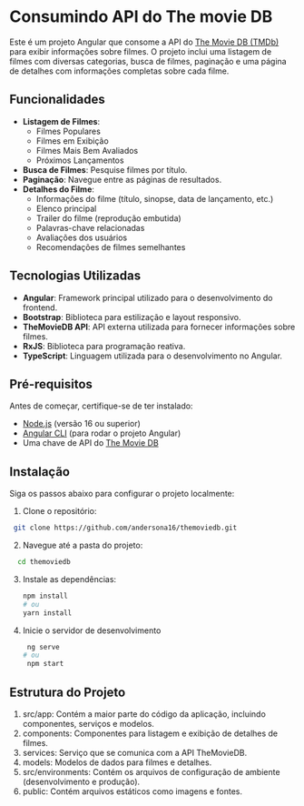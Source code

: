 # Consumindo API do The movie DB

Este é um projeto Angular que consome a API do [The Movie DB (TMDb)](https://www.themoviedb.org/) para exibir informações sobre filmes. O projeto inclui uma listagem de filmes com diversas categorias, busca de filmes, paginação e uma página de detalhes com informações completas sobre cada filme.

## Funcionalidades

- **Listagem de Filmes**:
  - Filmes Populares
  - Filmes em Exibição
  - Filmes Mais Bem Avaliados
  - Próximos Lançamentos
- **Busca de Filmes**: Pesquise filmes por título.
- **Paginação**: Navegue entre as páginas de resultados.
- **Detalhes do Filme**:
  - Informações do filme (título, sinopse, data de lançamento, etc.)
  - Elenco principal
  - Trailer do filme (reprodução embutida)
  - Palavras-chave relacionadas
  - Avaliações dos usuários
  - Recomendações de filmes semelhantes

## Tecnologias Utilizadas

- **Angular**: Framework principal utilizado para o desenvolvimento do frontend.
- **Bootstrap**: Biblioteca para estilização e layout responsivo.
- **TheMovieDB API**: API externa utilizada para fornecer informações sobre filmes.
- **RxJS**: Biblioteca para programação reativa.
- **TypeScript**: Linguagem utilizada para o desenvolvimento no Angular.

## Pré-requisitos
Antes de começar, certifique-se de ter instalado:

- [Node.js](https://nodejs.org/) (versão 16 ou superior)
- [Angular CLI](https://angular.io/cli) (para rodar o projeto Angular)
- Uma chave de API do [The Movie DB](https://www.themoviedb.org/settings/api)

## Instalação

Siga os passos abaixo para configurar o projeto localmente:

1. Clone o repositório:
  ```bash
   git clone https://github.com/andersona16/themoviedb.git
  ```

2. Navegue até a pasta do projeto:
  ```bash
    cd themoviedb
  ```

3. Instale as dependências:
   ```bash
   npm install
   # ou
   yarn install
   ```

4. Inicie o servidor de desenvolvimento
   ```bash
    ng serve
   # ou
    npm start
   ```

## Estrutura do Projeto  
1. src/app: Contém a maior parte do código da aplicação, incluindo componentes, serviços e modelos.
2. components: Componentes para listagem e exibição de detalhes de filmes.
3. services: Serviço que se comunica com a API TheMovieDB.
4. models: Modelos de dados para filmes e detalhes.
5. src/environments: Contém os arquivos de configuração de ambiente (desenvolvimento e produção).
6. public: Contém arquivos estáticos como imagens e fontes.
